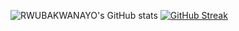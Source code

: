 ![RWUBAKWANAYO's GitHub stats](https://github-readme-stats.vercel.app/api?username=RWUBAKWANAYO&count_private=true&theme=dark&show_icons=true&bg_color=FFFFFF0F&title_color=00DB49&text_color=8A8FA0&icon_color=FFBC00&border_color=AFB8C175)
[![GitHub Streak](http://github-readme-streak-stats.herokuapp.com?user=RWUBAKWANAYO&theme=elegant&date_format=M%20j%5B%2C%20Y%5D&currStreakLabel=54AEFF&border=AFB8C18B&background=FFFFFF0F&ring=FFBC00&fire=54AEFF&sideLabels=00DB49&dates=8A8FA0&stroke=AFB8C177&sideNums=8A8FA0&currStreakNum=8A8FA0)](https://git.io/streak-stats)
